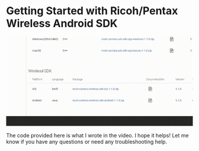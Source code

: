 # Getting Started with Ricoh/Pentax Wireless Android SDK
[![words here](https://github.com/snapppy/PentaxTestApp/blob/master/pentaxVidGif.gif)](https://youtu.be/IYoGDPtLbSw)
<br>

The code provided here is what I wrote in the video. I hope it helps! Let me know if you have any questions or need any troubleshooting help.
